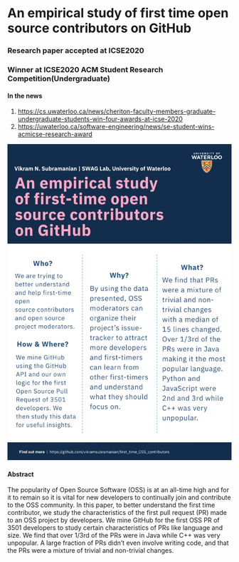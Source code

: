 # An empirical study of first time open source contributors on GitHub
### Research paper accepted at ICSE2020
### Winner at ICSE2020 ACM Student Research Competition(Undergraduate)

#### In the news 
1. https://cs.uwaterloo.ca/news/cheriton-faculty-members-graduate-undergraduate-students-win-four-awards-at-icse-2020
2. https://uwaterloo.ca/software-engineering/news/se-student-wins-acmicse-research-award


![poster](./poster.jpeg)



#### Abstract

The popularity of Open Source Software (OSS) is at an all-time high and for it to remain so it is vital for new developers to continually join and contribute to the OSS community. In this paper, to better understand the first time contributor, we study the characteristics of the first pull request (PR) made to an OSS project by developers. We mine GitHub for the first OSS PR of 3501 developers to study certain characteristics of PRs like language and size. We find that over 1/3rd of the PRs were in Java while C++ was very unpopular. A large fraction of PRs didn’t even involve writing code, and that the PRs were a mixture of trivial and non-trivial changes.
